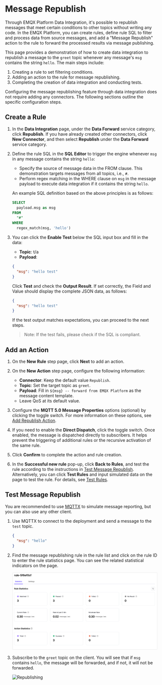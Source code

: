 # Message Republish

Through EMQX Platform Data Integration, it's possible to republish messages that meet certain conditions to other topics without writing any code. In the EMQX Platform, you can create rules, define rule SQL to filter and process data from source messages, and add a "Message Republish" action to the rule to forward the processed results via message publishing.

This page provides a demonstration of how to create data integration to republish a message to the `greet` topic whenever any message's `msg` contains the string `hello`. The main steps include:

1. Creating a rule to set filtering conditions.
2. Adding an action to the rule for message republishing.
3. Completing the creation of data integration and conducting tests.

Configuring the message republishing feature through data integration does not require adding any connectors. The following sections outline the specific configuration steps.

## Create a Rule

1. In the **Data Integration** page, under the **Data Forward** service category, click **Republish**. If you have already created other connectors, click **New Connector**, and then select **Republish** under the **Data Forward** service category.

2. Define the rule SQL in the **SQL Editor** to trigger the engine whenever `msg` in any message contains the string `hello`:

   - Specify the source of message data in the FROM clause. This demonstration targets messages from all topics, i.e., `#`.
   - Perform regex matching in the WHERE clause on `msg` in the message payload to execute data integration if it contains the string `hello`.

   An example SQL definition based on the above principles is as follows:

   ```sql
   SELECT
     payload.msg as msg
   FROM
     "#"
   WHERE  
     regex_match(msg, 'hello')
   ```

3. You can click the **Enable Test** below the SQL input box and fill in the data:

   - **Topic**: t/a
   - **Payload**:

   ```json
   {
     "msg": "hello test"
   }
   ```

   Click **Test** and check the **Output Result**. If set correctly, the Field and Value should display the complete JSON data, as follows:

   ```json
   {
     "msg": "hello test"
   }
   ```

   If the test output matches expectations, you can proceed to the next steps.

   > Note: If the test fails, please check if the SQL is compliant.

## Add an Action

1. On the **New Rule** step page, click **Next** to add an action.
2. On the **New Action** step page, configure the following information:
   - **Connector**: Keep the default value `Republish`.
   - **Topic**: Set the target topic as `greet`.
   - **Payload**: Fill in `${msg} -- forward from EMQX Platform` as the message content template.
   - Leave QoS at its default value. 

3. Configure the **MQTT 5.0 Message Properties** options (optional) by clicking the toggle switch. For more information on these options, see [Add Republish Action](https://docs.emqx.com/en/emqx/latest/data-integration/rule-get-started.html#add-republish-action).
4. If you need to enable the **Direct Dispatch**, click the toggle switch. Once enabled, the message is dispatched directly to subscribers. It helps prevent the triggering of additional rules or the recursive activation of the same rule.
5. Click **Confirm** to complete the action and rule creation.
6. In the **Successful new rule** pop-up, click **Back to Rules**, and test the rule according to the instructions in [Test Message Republish](#test-message-republish). Alternatively, you can click **Test Rules** and input simulated data on the page to test the rule. For details, see [Test Rules](#test-rules).

## Test Message Republish

You are recommended to use [MQTTX](https://mqttx.app/) to simulate message reporting, but you can also use any other client.

1. Use MQTTX to connect to the deployment and send a message to the `test` topic.

   ```json
   {
     "msg": "hello"
   }
   ```

2. Find the message republishing rule in the rule list and click on the rule ID to enter the rule statistics page. You can see the related statistical indicators on the page.

    ![rule_04](./_assets/rule_04.png)

3. Subscribe to the `greet` topic on the client. You will see that if `msg` contains `hello`, the message will be forwarded, and if not, it will not be forwarded.

    ![Republishing](./_assets/republish_02.png)
